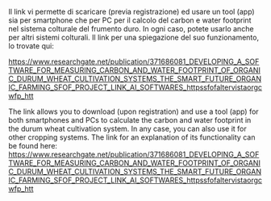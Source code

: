 Il link vi permette di scaricare (previa registrazione) ed usare un tool (app) sia per smartphone che per PC per il calcolo del carbon e water footprint nel sistema colturale del frumento duro. In ogni caso, potete usarlo anche per altri sistemi colturali. Il link per una spiegazione del suo funzionamento, lo trovate qui: 

https://www.researchgate.net/publication/371686081_DEVELOPING_A_SOFTWARE_FOR_MEASURING_CARBON_AND_WATER_FOOTPRINT_OF_ORGANIC_DURUM_WHEAT_CULTIVATION_SYSTEMS_THE_SMART_FUTURE_ORGANIC_FARMING_SFOF_PROJECT_LINK_AI_SOFTWARES_httpssfofaltervistaorgcwfp_htt

The link allows you to download (upon registration) and use a tool (app) for both smartphones and PCs to calculate the carbon and water footprint in the durum wheat cultivation system. In any case, you can also use it for other cropping systems. The link for an explanation of its functionality can be found here:
https://www.researchgate.net/publication/371686081_DEVELOPING_A_SOFTWARE_FOR_MEASURING_CARBON_AND_WATER_FOOTPRINT_OF_ORGANIC_DURUM_WHEAT_CULTIVATION_SYSTEMS_THE_SMART_FUTURE_ORGANIC_FARMING_SFOF_PROJECT_LINK_AI_SOFTWARES_httpssfofaltervistaorgcwfp_htt
